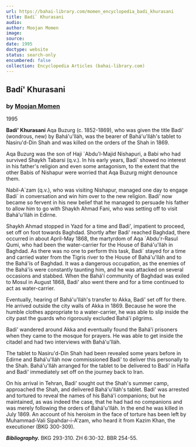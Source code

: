 ```yaml
---
url: https://bahai-library.com/momen_encyclopedia_badi_khurasani
title: Badí` Khurasani
audio: 
author: Moojan Momen
image: 
source: 
date: 1995
doctype: website
status: search-only
encumbered: false
collection: Encyclopedia Articles (bahai-library.com)
---
```



## Badí' Khurasani

### by [Moojan Momen](https://bahai-library.com/author/Moojan+Momen)

1995


**Badi' Khurasani** Aqa Buzurg (c. 1852-1869), who was given the title Badi' (wondrous, new) by Bahá'u'lláh, was the bearer of Bahá'u'lláh's tablet to Nasiru'd-Din Shah and was killed on the orders of the Shah in 1869.

Aqa Buzurg was the son of Haji \`Abdu'l-Majid Nishapuri, a Babi who had survived Shaykh Tabarsi (q.v.). In his early years, Badi\` showed no interest in his father's religion and even some antagonism, to the extent that the other Babis of Nishapur were worried that Aqa Buzurg might denounce them.

Nabil-A\`zam (q.v.), who was visiting Nishapur, managed one day to engage Badi\` in conversation and win him over to the new religion. Badi' now became so fervent in his new belief that he managed to persuade his father to allow him to go with Shaykh Ahmad Fani, who was setting off to visit Bahá'u'lláh in Edirne.

Shaykh Ahmad stopped in Yazd for a time and Badi', impatient to proceed, set off on foot towards Baghdad. Shortly after Badi' reached Baghdad, there occurred in about April-May 1868, the martyrdom of Aqa \`Abdu'r-Rasul Qumi, who had been the water-carrier for the House of Bahá'u'lláh in Baghdad. As there was no one to perform this task, Badi\` stayed for a time and carried water from the Tigris river to the House of Bahá'u'lláh and to the Bahá'ís of Baghdad. It was a dangerous occupation, as the enemies of the Bahá'ís were constantly taunting him, and he was attacked on several occasions and stabbed. When the Bahá'í community of Baghdad was exiled to Mosul in August 1868, Badi' also went there and for a time continued to act as water-carrier.

Eventually, hearing of Bahá'u'lláh's transfer to Akka, Badi' set off for there. He arrived outside the city walls of Akka in 1869. Because he wore the humble clothes appropriate to a water-carrier, he was able to slip inside the city past the guards who rigorously excluded Bahá'í pilgrims.

Badi' wandered around Akka and eventually found the Bahá'í prisoners when they came to the mosque for prayers. He was able to get inside the citadel and had two interviews with Bahá'u'lláh.

The tablet to Nasiru'd-Din Shah had been revealed some years before in Edirne and Bahá'u'lláh now commissioned Badi' to deliver this personally to the Shah. Bahá'u'lláh arranged for the tablet to be delivered to Badi' in Haifa and Badi' immediately set off on the journey back to Iran.

On his arrival in Tehran, Badi' sought out the Shah's summer camp, approached the Shah, and delivered Bahá'u'lláh's tablet. Badi' was arrested and tortured to reveal the names of his Bahá'í companions; but he maintained, as was indeed the case, that he had had no companions and was merely following the orders of Bahá'u'lláh. In the end he was killed in July 1869. An account of his heroism in the face of torture has been left by Muhammad-Vali Sipahdar-i-A'zam, who heard it from Kazim Khan, the executioner (BKG 300-309).

_**Bibliography.**_ BKG 293-310. ZH 6:30-32. BBR 254-55.